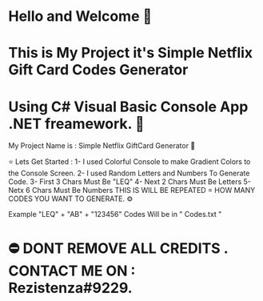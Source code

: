 # Hello and Welcome 👋
# This is My Project it's Simple Netflix Gift Card Codes Generator 
# Using C# Visual Basic Console App .NET freamework. 🤗



My Project Name is : Simple Netflix GiftCard Generator 🧐

⭐️ Lets Get Started :
1- I used Colorful Console to make Gradient Colors to the Console Screen.
2- I used Random Letters and Numbers To Generate Code.
3- First 3 Chars Must Be "LEQ"
4- Next 2 Chars Must Be Letters
5- Netx 6 Chars Must Be Numbers
THIS IS WILL BE REPEATED = HOW MANY CODES YOU WANT TO GENERATE. ⚙️

Example "LEQ" + "AB" + "123456"
Codes Will be in " Codes.txt "


# ⛔️ DONT REMOVE ALL CREDITS . CONTACT ME ON : Rezistenza#9229.
